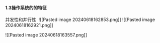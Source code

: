 #### 1.3操作系统的的特征

并发性和并行性
 ![[Pasted image 20240618162853.png]]
![[Pasted image 20240618162921.png]]

![[Pasted image 20240618163557.png]]